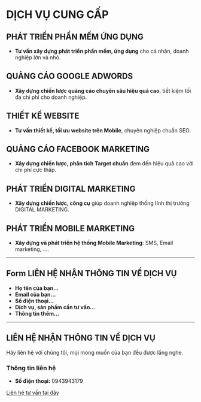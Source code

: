 # DỊCH VỤ CUNG CẤP

## PHÁT TRIỂN PHẦN MỀM ỨNG DỤNG
- **Tư vấn xây dựng phát triển phần mềm, ứng dụng** cho cá nhân, doanh nghiệp lớn và nhỏ.

## QUẢNG CÁO GOOGLE ADWORDS
- **Xây dựng chiến lược quảng cáo chuyên sâu hiệu quả cao**, tiết kiệm tối đa chi phí cho doanh nghiệp.

## THIẾT KẾ WEBSITE
- **Tư vấn thiết kế, tối ưu website trên Mobile**, chuyên nghiệp chuẩn SEO.

## QUẢNG CÁO FACEBOOK MARKETING
- **Xây dựng chiến lược, phân tích Target chuẩn** đem đến hiệu quả cao với chi phí cực thấp.

## PHÁT TRIỂN DIGITAL MARKETING
- **Xây dựng chiến lược, công cụ** giúp doanh nghiệp thống lĩnh thị trường DIGITAL MARKETING.

## PHÁT TRIỂN MOBILE MARKETING
- **Xây dựng và phát triển hệ thống Mobile Marketing**: SMS, Email marketing, ….

---

## Form LIÊN HỆ NHẬN THÔNG TIN VỀ DỊCH VỤ

- **Họ tên của bạn...**
- **Email của bạn...**
- **Số điện thoại...**
- **Dịch vụ, sản phẩm cần tư vấn...**
- **Thông tin thêm...**

---

## LIÊN HỆ NHẬN THÔNG TIN VỀ DỊCH VỤ
Hãy liên hệ với chúng tôi, mọi mong muốn của bạn đều được lắng nghe.

### Thông tin liên hệ
- **Số điện thoại:** 0943943179

[Liên hệ tư vấn tại đây](https://daksystem.net/dich-vu/)

